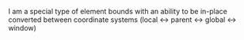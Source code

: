 I am a special type of element bounds with an ability to be in-place converted between coordinate systems (local <-> parent <-> global <-> window)